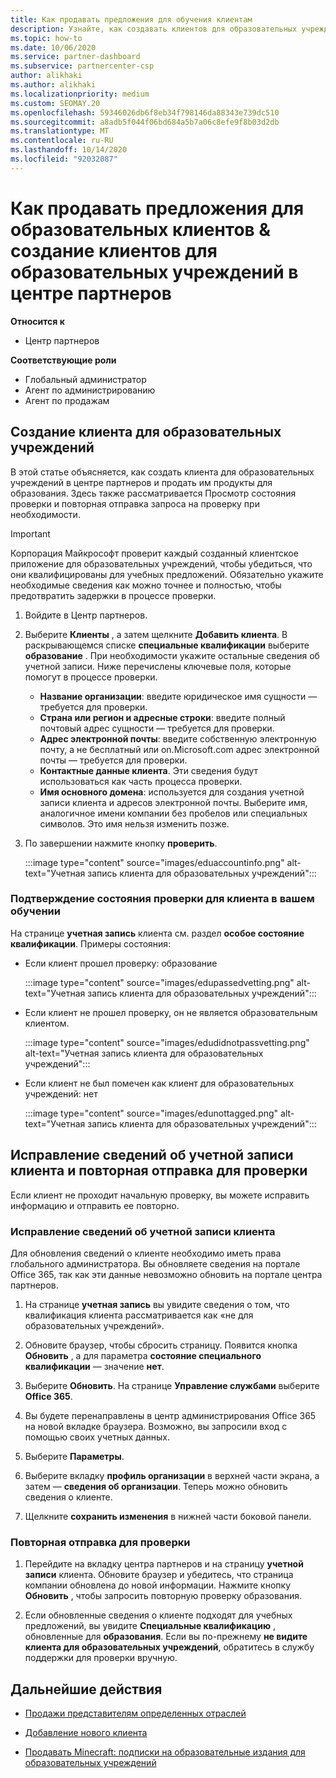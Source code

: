 ```yaml
---
title: Как продавать предложения для обучения клиентам
description: Узнайте, как создавать клиентов для образовательных учреждений и продавать предложения в центре партнеров.
ms.topic: how-to
ms.date: 10/06/2020
ms.service: partner-dashboard
ms.subservice: partnercenter-csp
author: alikhaki
ms.author: alikhaki
ms.localizationpriority: medium
ms.custom: SEOMAY.20
ms.openlocfilehash: 59346026db6f8eb34f798146da88343e739dc510
ms.sourcegitcommit: a8adb5f044f06bd684a5b7a06c8efe9f8b03d2db
ms.translationtype: MT
ms.contentlocale: ru-RU
ms.lasthandoff: 10/14/2020
ms.locfileid: "92032087"
---
```

# <a name="how-to-sell-offers-to-education-customers--how-to-create-an-education-customer-in-partner-center"></a>Как продавать предложения для образовательных клиентов & создание клиентов для образовательных учреждений в центре партнеров

**Относится к**

- Центр партнеров

**Соответствующие роли**

- Глобальный администратор
- Агент по администрированию
- Агент по продажам

## <a name="create-an-education-customer"></a>Создание клиента для образовательных учреждений

В этой статье объясняется, как создать клиента для образовательных учреждений в центре партнеров и продать им продукты для образования. Здесь также рассматривается Просмотр состояния проверки и повторная отправка запроса на проверку при необходимости.

> [!IMPORTANT]
> Корпорация Майкрософт проверит каждый созданный клиентское приложение для образовательных учреждений, чтобы убедиться, что они квалифицированы для учебных предложений.  Обязательно укажите необходимые сведения как можно точнее и полностью, чтобы предотвратить задержки в процессе проверки.

1. Войдите в Центр партнеров.

2. Выберите **Клиенты** , а затем щелкните **Добавить клиента**. В раскрывающемся списке **специальные квалификации** выберите **образование** .  При необходимости укажите остальные сведения об учетной записи.  Ниже перечислены ключевые поля, которые помогут в процессе проверки.

   - **Название организации**: введите юридическое имя сущности — требуется для проверки.
   - **Страна или регион и адресные строки**: введите полный почтовый адрес сущности — требуется для проверки.
   - **Адрес электронной почты**: введите собственную электронную почту, а не бесплатный или on.Microsoft.com адрес электронной почты — требуется для проверки.
   - **Контактные данные клиента**. Эти сведения будут использоваться как часть процесса проверки.
   - **Имя основного домена**: используется для создания учетной записи клиента и адресов электронной почты.  Выберите имя, аналогичное имени компании без пробелов или специальных символов.  Это имя нельзя изменить позже.

3. По завершении нажмите кнопку **проверить**.

   :::image type="content" source="images/eduaccountinfo.png" alt-text="Учетная запись клиента для образовательных учреждений":::

### <a name="confirm-your-education-customers-verification-status"></a>Подтверждение состояния проверки для клиента в вашем обучении

На странице **учетная запись** клиента см. раздел **особое состояние квалификации**.
Примеры состояния:

- Если клиент прошел проверку: образование

   :::image type="content" source="images/edupassedvetting.png" alt-text="Учетная запись клиента для образовательных учреждений":::

- Если клиент не прошел проверку, он не является образовательным клиентом.

   :::image type="content" source="images/edudidnotpassvetting.png" alt-text="Учетная запись клиента для образовательных учреждений":::

- Если клиент не был помечен как клиент для образовательных учреждений: нет

   :::image type="content" source="images/edunottagged.png" alt-text="Учетная запись клиента для образовательных учреждений":::

## <a name="correct-the-customer-account-info-and-resubmit-for-verification"></a>Исправление сведений об учетной записи клиента и повторная отправка для проверки

Если клиент не проходит начальную проверку, вы можете исправить информацию и отправить ее повторно.

### <a name="correct-the-customer-account-information"></a>Исправление сведений об учетной записи клиента

Для обновления сведений о клиенте необходимо иметь права глобального администратора. Вы обновляете сведения на портале Office 365, так как эти данные невозможно обновить на портале центра партнеров.

1. На странице **учетная запись** вы увидите сведения о том, что квалификация клиента рассматривается как «не для образовательных учреждений».

2. Обновите браузер, чтобы сбросить страницу. Появится кнопка **Обновить** , а для параметра **состояние специального квалификации** — значение **нет**.

3. Выберите **Обновить**. На странице **Управление службами** выберите **Office 365**.

4. Вы будете перенаправлены в центр администрирования Office 365 на новой вкладке браузера. Возможно, вы запросили вход с помощью своих учетных данных.

5. Выберите **Параметры**.

6. Выберите вкладку **профиль организации** в верхней части экрана, а затем — **сведения об организации**. Теперь можно обновить сведения о клиенте.

7. Щелкните **сохранить изменения** в нижней части боковой панели.  

### <a name="resubmit-for-verification"></a>Повторная отправка для проверки

1. Перейдите на вкладку центра партнеров и на страницу **учетной записи** клиента. Обновите браузер и убедитесь, что страница компании обновлена до новой информации. Нажмите кнопку **Обновить** , чтобы запросить повторную проверку образования.

2. Если обновленные сведения о клиенте подходят для учебных предложений, вы увидите **Специальные квалификацию** , обновленные для **образования**. Если вы по-прежнему **не видите клиента для образовательных учреждений**, обратитесь в службу поддержки для проверки вручную.

## <a name="next-steps"></a>Дальнейшие действия

- [Продажи представителям определенных отраслей](get-special-pricing-for-offers.md)

- [Добавление нового клиента](add-a-new-customer.md)

- [Продавать Minecraft: подписки на образовательные издания для образовательных учреждений](minecraft-subscriptions.md)
